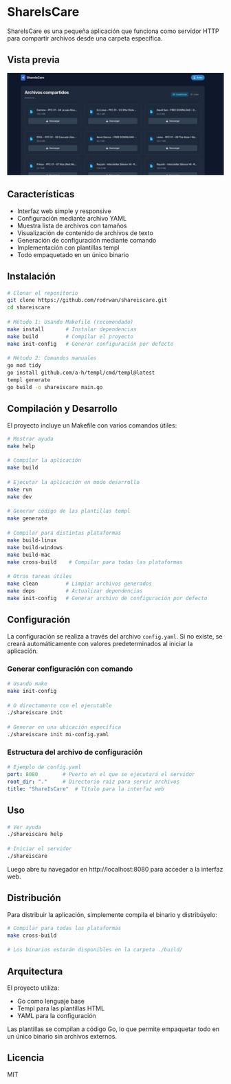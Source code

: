 # ShareIsCare

ShareIsCare es una pequeña aplicación que funciona como servidor HTTP para compartir archivos desde una carpeta específica.

## Vista previa

![Interfaz de ShareIsCare](frontend.jpeg)

## Características

- Interfaz web simple y responsive
- Configuración mediante archivo YAML
- Muestra lista de archivos con tamaños
- Visualización de contenido de archivos de texto
- Generación de configuración mediante comando
- Implementación con plantillas templ 
- Todo empaquetado en un único binario

## Instalación

```bash
# Clonar el repositorio
git clone https://github.com/rodrwan/shareiscare.git
cd shareiscare

# Método 1: Usando Makefile (recomendado)
make install       # Instalar dependencias
make build         # Compilar el proyecto
make init-config   # Generar configuración por defecto

# Método 2: Comandos manuales
go mod tidy
go install github.com/a-h/templ/cmd/templ@latest
templ generate
go build -o shareiscare main.go
```

## Compilación y Desarrollo

El proyecto incluye un Makefile con varios comandos útiles:

```bash
# Mostrar ayuda
make help

# Compilar la aplicación
make build

# Ejecutar la aplicación en modo desarrollo
make run
make dev

# Generar código de las plantillas templ
make generate

# Compilar para distintas plataformas
make build-linux
make build-windows
make build-mac
make cross-build    # Compilar para todas las plataformas

# Otras tareas útiles
make clean         # Limpiar archivos generados
make deps          # Actualizar dependencias
make init-config   # Generar archivo de configuración por defecto
```

## Configuración

La configuración se realiza a través del archivo `config.yaml`. Si no existe, se creará automáticamente con valores predeterminados al iniciar la aplicación.

### Generar configuración con comando

```bash
# Usando make
make init-config

# O directamente con el ejecutable
./shareiscare init

# Generar en una ubicación específica
./shareiscare init mi-config.yaml
```

### Estructura del archivo de configuración

```yaml
# Ejemplo de config.yaml
port: 8080        # Puerto en el que se ejecutará el servidor
root_dir: "."     # Directorio raíz para servir archivos
title: "ShareIsCare"  # Título para la interfaz web
```

## Uso

```bash
# Ver ayuda
./shareiscare help

# Iniciar el servidor
./shareiscare
```

Luego abre tu navegador en http://localhost:8080 para acceder a la interfaz web.

## Distribución

Para distribuir la aplicación, simplemente compila el binario y distribúyelo:

```bash
# Compilar para todas las plataformas
make cross-build

# Los binarios estarán disponibles en la carpeta ./build/
```

## Arquitectura

El proyecto utiliza:
- Go como lenguaje base
- Templ para las plantillas HTML
- YAML para la configuración

Las plantillas se compilan a código Go, lo que permite empaquetar todo en un único binario sin archivos externos.

## Licencia

MIT

